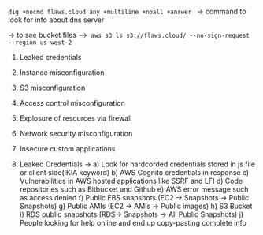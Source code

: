 `dig +nocmd flaws.cloud any +multiline +noall +answer ` -> command to look for info about dns server

-> to see bucket files -->` aws s3 ls s3://flaws.cloud/ --no-sign-request --region us-west-2`




1) Leaked credentials
2) Instance misconfiguration
3) S3 misconfiguration
4) Access control misconfiguration
5) Explosure of resources via firewall
6) Network security misconfiguration
7) Insecure custom applications


1) Leaked Credentials -> 
  a) Look for hardcorded credentials stored in js file or client side(IKIA keyword)
  b) AWS Cognito credentials in response
  c) Vulnerabilities in AWS hosted applications like SSRF and LFI
  d) Code repositories such as Bitbucket and Github
  e) AWS error message such as access denied
  f) Public EBS snapshots (EC2 -> Snapshots -> Public Snapshots)
  g) Public AMIs (EC2 -> AMIs -> Public images)
  h) S3 Bucket
  i) RDS public snapshots (RDS-> Snapshots -> All Public Snapshots)
  j) People looking for help online and end up copy-pasting complete info
  
